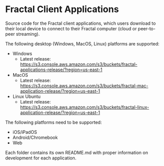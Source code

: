 # Fractal Client Applications

Source code for the Fractal client applications, which users download to their local device to connect to their Fractal computer (cloud or peer-to-peer streaming).

The following desktop (Windows, MacOS, Linux) platforms are supported:
- Windows
  - Latest release: https://s3.console.aws.amazon.com/s3/buckets/fractal-applications-release/?region=us-east-1
- MacOS
  - Latest release: https://s3.console.aws.amazon.com/s3/buckets/fractal-mac-application-release/?region=us-east-1
- Linux Ubuntu
  - Latest release: https://s3.console.aws.amazon.com/s3/buckets/fractal-linux-application-release/?region=us-east-1

The following platforms need to be supported:
- iOS/iPadOS
- Android/Chromebook
- Web

Each folder contains its own README.md with proper information on development for each application.
